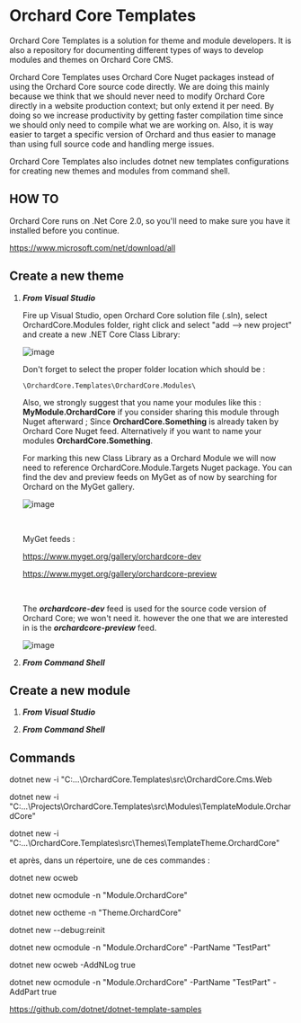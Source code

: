 # Orchard Core Templates

Orchard Core Templates is a solution for theme and module developers. It is also a repository for documenting different types of ways to develop modules and themes on Orchard Core CMS.

Orchard Core Templates uses Orchard Core Nuget packages instead of using the Orchard Core source code directly. We are doing this mainly because we think that we should never need to modify Orchard Core directly in a website production context; but only extend it per need. By doing so we increase productivity by getting faster compilation time since we should only need to compile what we are working on. Also, it is way easier to target a specific version of Orchard and thus easier to manage than using full source code and handling merge issues.

Orchard Core Templates also includes dotnet new templates configurations for creating new themes and modules from command shell.

## HOW TO

Orchard Core runs on .Net Core 2.0, so you'll need to make sure you have it installed before you continue.

https://www.microsoft.com/net/download/all

## Create a new theme

1. ***From Visual Studio***

   Fire up Visual Studio, open Orchard Core solution file (.sln), select OrchardCore.Modules folder, right click and select "add --> new project" and create a new .NET Core Class Library:

   ![image](https://user-images.githubusercontent.com/3228637/38450038-dd03c31c-39e4-11e8-9929-eafc6897fe00.png)

   Don't forget to select the proper folder location which should be : 

   ```
   \OrchardCore.Templates\OrchardCore.Modules\
   ```

   Also, we strongly suggest that you name your modules like this : **MyModule.OrchardCore** if you consider sharing this module through Nuget afterward ; Since **OrchardCore.Something** is already taken by Orchard Core Nuget feed. Alternatively if you want to name your modules **OrchardCore.Something**.

   For marking this new Class Library as a Orchard Module we will now need to reference OrchardCore.Module.Targets Nuget package. You can find the dev and preview feeds on MyGet as of now by searching for Orchard on the MyGet gallery.

   ![image](https://user-images.githubusercontent.com/3228637/38450194-c617148a-39e7-11e8-95b0-2d35f43a6fad.png)

   ​

   MyGet feeds : 

   https://www.myget.org/gallery/orchardcore-dev

   https://www.myget.org/gallery/orchardcore-preview

   ​

   The ***orchardcore-dev*** feed is used for the source code version of Orchard Core; we won't need it. however the one that we are interested in is the ***orchardcore-preview*** feed. 

   ![image](https://user-images.githubusercontent.com/3228637/38450242-886933f6-39e8-11e8-896c-1f807e5530a0.png)

2. ***From Command Shell***

## Create a new module

1. ***From Visual Studio***

2. ***From Command Shell***


## Commands

dotnet new -i "C:\...\OrchardCore.Templates\src\OrchardCore.Cms.Web

dotnet new -i "C:\...\Projects\OrchardCore.Templates\src\Modules\TemplateModule.OrchardCore"

dotnet new -i "C:\...\OrchardCore.Templates\src\Themes\TemplateTheme.OrchardCore"

et après, dans un répertoire, une de ces commandes :

dotnet new ocweb

dotnet new ocmodule -n "Module.OrchardCore"

dotnet new octheme -n "Theme.OrchardCore"

dotnet new --debug:reinit

dotnet new ocmodule -n "Module.OrchardCore" -PartName "TestPart"

dotnet new ocweb -AddNLog true

dotnet new ocmodule -n "Module.OrchardCore" -PartName "TestPart" -AddPart true

https://github.com/dotnet/dotnet-template-samples
